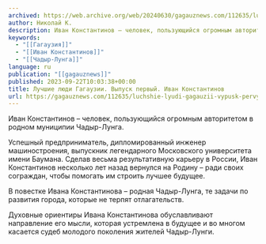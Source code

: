```yaml
---
archived: https://web.archive.org/web/20240630/gagauznews.com/112635/luchshie-lyudi-gagauzii-vypusk-pervyj-ivan-konstantinov.html
author: Николай К.
description: Иван Константинов – человек, пользующийся огромным авторитетом в родном муниципии Чадыр-Лунга. Успешный предприниматель, дипломированный инженер машиностроения, выпускник легендарного Московского университета имени Баумана. Сделав весьма результативную карьеру в России, Иван Константинов несколько лет назад вернулся на Родину – ради своих сограждан, чтобы помогать им строить лучшее будущее. В повестке Ивана Константинова – родная Чадыр-Лунга, те задачи по развития города, которые не терпят отлагательств. Духовные ориентиры Ивана Константинова обуславливают направление его мысли, которая устремлена в будущее и во многом касается судеб молодого поколения жителей Чадыр-Лунги.
keywords:
  - "[[Гагаузия]]"
  - "[[Иван Константинов]]"
  - "[[Чадыр-Лунга]]"
language: ru
publication: "[[gagauznews]]"
published: 2023-09-22T10:03:38+00:00
title: Лучшие люди Гагаузии. Выпуск первый. Иван Константинов
url: https://gagauznews.com/112635/luchshie-lyudi-gagauzii-vypusk-pervyj-ivan-konstantinov.html
---
```


Иван Константинов – человек, пользующийся огромным авторитетом в родном муниципии Чадыр-Лунга.

Успешный предприниматель, дипломированный инженер машиностроения, выпускник легендарного Московского университета имени Баумана. Сделав весьма результативную карьеру в России, Иван Константинов несколько лет назад вернулся на Родину – ради своих сограждан, чтобы помогать им строить лучшее будущее.

В повестке Ивана Константинова – родная Чадыр-Лунга, те задачи по развития города, которые не терпят отлагательств.

Духовные ориентиры Ивана Константинова обуславливают направление его мысли, которая устремлена в будущее и во многом касается судеб молодого поколения жителей Чадыр-Лунги.